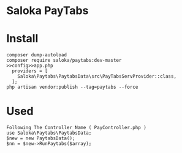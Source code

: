 # Saloka PayTabs

# Install
``````````````
composer dump-autoload
composer require saloka/paytabs:dev-master
>>config>>app.php
  providers = [
    Saloka\Paytabs\PaytabsData\src\PayTabsServProvider::class,
  ];
php artisan vendor:publish --tag=paytabs --force
``````````````
# Used
```````````````
Following The Controller Name ( PayController.php )
use Saloka\Paytabs\PaytabsData;
$new = new PaytabsData();
$nn = $new->RunPaytabs($array);
````````````````


